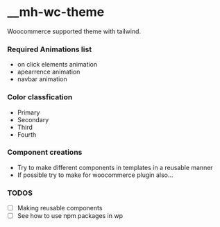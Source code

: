 # __mh-wc-theme
Woocommerce supported theme with tailwind. 
### Required Animations list
- on click elements animation
- apearrence animation
- navbar animation

### Color classfication
- Primary
- Secondary
- Third
- Fourth

### Component creations
- Try to make different components in templates in a reusable manner
- If possible try to make for woocommerce plugin also...

### TODOS
- [ ] Making reusable components
- [ ] See how to use npm packages in wp